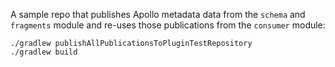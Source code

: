 A sample repo that publishes Apollo metadata data from the `schema` and `fragments` module and re-uses those publications from the `consumer` module:

```
./gradlew publishAllPublicationsToPluginTestRepository
./gradlew build
```